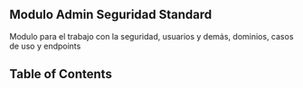 ## Modulo Admin Seguridad Standard

Modulo para el trabajo con la seguridad, usuarios y demás, dominios, casos de uso y endpoints

## Table of Contents